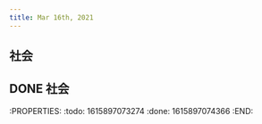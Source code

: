 ```yaml
---
title: Mar 16th, 2021
---
```


## 社会
## DONE 社会
:PROPERTIES:
:todo: 1615897073274
:done: 1615897074366
:END:
